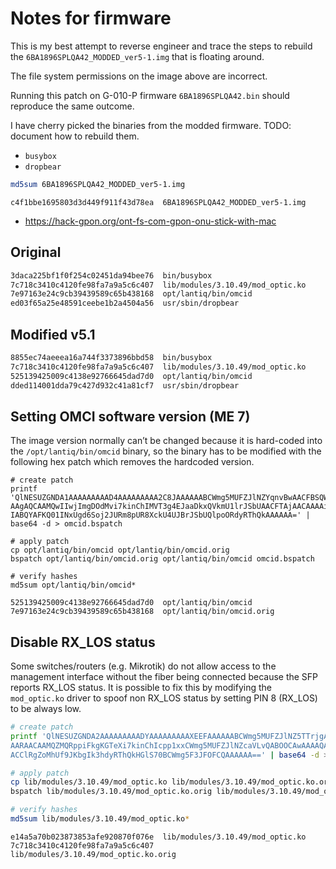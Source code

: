 # Notes for firmware

This is my best attempt to reverse engineer and trace the steps to
rebuild the `6BA1896SPLQA42_MODDED_ver5-1.img` that is floating around.

The file system permissions on the image above are incorrect.

Running this patch on G-010-P firmware `6BA1896SPLQA42.bin` should reproduce
the same outcome.

I have cherry picked the binaries from the modded firmware.
TODO: document how to rebuild them.

- `busybox`
- `dropbear`

```sh
md5sum 6BA1896SPLQA42_MODDED_ver5-1.img
```

```
c4f1bbe1695803d3d449f911f43d78ea  6BA1896SPLQA42_MODDED_ver5-1.img
```

- https://hack-gpon.org/ont-fs-com-gpon-onu-stick-with-mac

## Original 

```sh
3daca225bf1f0f254c02451da94bee76  bin/busybox
7c718c3410c4120fe98fa7a9a5c6c407  lib/modules/3.10.49/mod_optic.ko
7e97163e24c9cb39439589c65b438168  opt/lantiq/bin/omcid
ed03f65a25e48591ceebe1b2a4504a56  usr/sbin/dropbear
```

## Modified v5.1

```sh
8855ec74aeeea16a744f3373896bbd58  bin/busybox
7c718c3410c4120fe98fa7a9a5c6c407  lib/modules/3.10.49/mod_optic.ko
525139425009c4138e92766645dad7d0  opt/lantiq/bin/omcid
dded114001dda79c427d932c41a81cf7  usr/sbin/dropbear
```

## Setting OMCI software version (ME 7)

The image version normally can’t be changed because it is hard-coded
into the `/opt/lantiq/bin/omcid` binary, so the binary has to be
modified with the following hex patch which removes the hardcoded version.

```
# create patch
printf 'QlNESUZGNDA1AAAAAAAAAD4AAAAAAAAA2C8JAAAAAABCWmg5MUFZJlNZYqnvBwAACFBSQWAAAMAA
AAgAQCAAMQwIIwjImgDOdMvi7kinChIMVT3g4EJaaDkxQVkmU1lrJSbUAACFTAjAACAAAAiCAAAI
IABQYAFKQ01INxUgd6Soj2JURm8pUR8XckU4UJBrJSbUQlpoORdyRThQkAAAAAA=' | base64 -d > omcid.bspatch

# apply patch
cp opt/lantiq/bin/omcid opt/lantiq/bin/omcid.orig
bspatch opt/lantiq/bin/omcid.orig opt/lantiq/bin/omcid omcid.bspatch

# verify hashes
md5sum opt/lantiq/bin/omcid*
```

```
525139425009c4138e92766645dad7d0  opt/lantiq/bin/omcid
7e97163e24c9cb39439589c65b438168  opt/lantiq/bin/omcid.orig
```

## Disable RX_LOS status

Some switches/routers (e.g. Mikrotik) do not allow access to the management
interface without the fiber being connected because the SFP reports RX_LOS status.
It is possible to fix this by modifying the `mod_optic.ko` driver to spoof
non RX_LOS status by setting PIN 8 (RX_LOS) to be always low.

```sh
# create patch
printf 'QlNESUZGNDA2AAAAAAAAADYAAAAAAAAAXEEFAAAAAABCWmg5MUFZJlNZ5TTrjgAAB+ZARjAEACAA
AARAACAAMQZMQRppiFkgKGTeXi7kinChIcpp1xxCWmg5MUFZJlNZcaVLvQABOOCAwAAAAQAIAAig
ACClRgZoMhUf9JKbgIk3hdyRThQkHGlS70BCWmg5F3JFOFCQAAAAAA==' | base64 -d > mod_optic.bspatch

# apply patch
cp lib/modules/3.10.49/mod_optic.ko lib/modules/3.10.49/mod_optic.ko.orig
bspatch lib/modules/3.10.49/mod_optic.ko.orig lib/modules/3.10.49/mod_optic.ko mod_optic.bspatch

# verify hashes
md5sum lib/modules/3.10.49/mod_optic.ko*
```

```
e14a5a70b023873853afe920870f076e  lib/modules/3.10.49/mod_optic.ko
7c718c3410c4120fe98fa7a9a5c6c407  lib/modules/3.10.49/mod_optic.ko.orig
```


